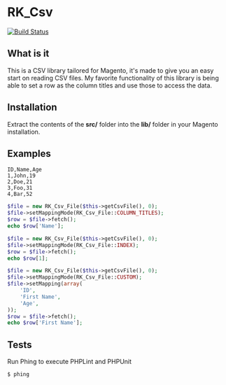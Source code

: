 # RK_Csv

[![Build Status](https://travis-ci.org/rskuipers/RK_Csv.png?branch=master)](https://travis-ci.org/rskuipers/RK_Csv)

## What is it

This is a CSV library tailored for Magento, it's made to give you an easy start on reading CSV files.
My favorite functionality of this library is being able to set a row as the column titles and use those to access the data.

## Installation

Extract the contents of the **src/** folder into the **lib/** folder in your Magento installation.

## Examples

```csv
ID,Name,Age
1,John,19
2,Doe,21
3,Foo,31
4,Bar,52
```

```php
$file = new RK_Csv_File($this->getCsvFile(), 0);
$file->setMappingMode(RK_Csv_File::COLUMN_TITLES);
$row = $file->fetch();
echo $row['Name'];
```

```php
$file = new RK_Csv_File($this->getCsvFile(), 0);
$file->setMappingMode(RK_Csv_File::INDEX);
$row = $file->fetch();
echo $row[1];
```

```php
$file = new RK_Csv_File($this->getCsvFile(), 0);
$file->setMappingMode(RK_Csv_File::CUSTOM);
$file->setMapping(array(
    'ID',
    'First Name',
    'Age',
));
$row = $file->fetch();
echo $row['First Name'];
```

## Tests

Run Phing to execute PHPLint and PHPUnit

```sh
$ phing
```